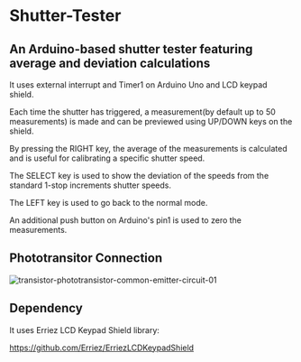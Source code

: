 # Shutter-Tester
## An Arduino-based shutter tester featuring average and deviation calculations

It uses external interrupt and Timer1 on Arduino Uno and LCD keypad shield.

Each time the shutter has triggered, a measurement(by default up to 50 measurements) is made and can be previewed using UP/DOWN keys on the shield.

By pressing the RIGHT key, the average of the measurements is calculated and is useful for calibrating a specific shutter speed.

The SELECT key is used to show the deviation of the speeds from the standard 1-stop increments shutter speeds.

The LEFT key is used to go back to the normal mode.

An additional push button on Arduino's pin1 is used to zero the measurements.

## Phototransitor Connection

![transistor-phototransistor-common-emitter-circuit-01](https://github.com/sohrab1992/Shutter-Tester/assets/16500641/3dce719f-fac2-40c3-9cbc-07d4775fa793)

## Dependency

It uses Erriez LCD Keypad Shield library:

https://github.com/Erriez/ErriezLCDKeypadShield







